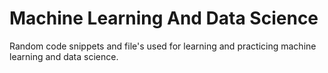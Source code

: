 # Machine Learning And Data Science

Random code snippets and file's used for learning and practicing machine learning and data science.